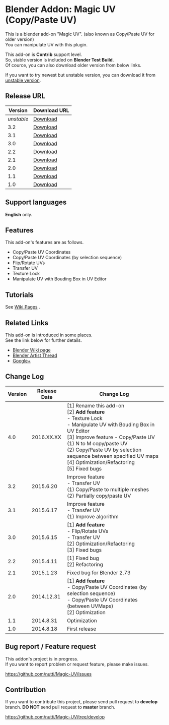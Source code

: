 # Blender Addon: Magic UV (Copy/Paste UV)

This is a blender add-on "Magic UV". (also known as Copy/Paste UV for older version)  
You can manipulate UV with this plugin.

This add-on is **Contrib** support level.  
So, stable version is included on **Blender Test Build**.  
Of cource, you can also download older version from below links.

If you want to try newest but unstable version, you can download it from [unstable version](https://github.com/nutti/Magic-UV/archive/develop.zip).

## Release URL

|Version|Download URL|
|---|---|
|*unstable*|[Download](https://github.com/nutti/Magic-UV/archive/develop.zip)|
|3.2|[Download](https://github.com/nutti/Magic-UV/releases/tag/v3.2)|
|3.1|[Download](https://github.com/nutti/Magic-UV/releases/tag/v3.1)|
|3.0|[Download](https://github.com/nutti/Magic-UV/releases/tag/v3.0)|
|2.2|[Download](https://github.com/nutti/Magic-UV/releases/tag/v2.2)|
|2.1|[Download](https://github.com/nutti/Magic-UV/releases/tag/v2.1)|
|2.0|[Download](https://github.com/nutti/Magic-UV/releases/tag/v2.0)|
|1.1|[Download](https://github.com/nutti/Magic-UV/releases/tag/v1.1)|
|1.0|[Download](https://github.com/nutti/Magic-UV/releases/tag/v1.0)|

## Support languages

**English** only.

## Features

This add-on's features are as follows.

* Copy/Paste UV Coordinates
* Copy/Paste UV Coordinates (by selection sequence)
* Flip/Rotate UVs
* Transfer UV
* Texture Lock
* Manipulate UV with Bouding Box in UV Editor

## Tutorials

See [Wiki Pages](https://github.com/nutti/Magic-UV/wiki/Tutorial) .

## Related Links

This add-on is introduced in some places.  
See the link below for further details.

* [Blender Wiki page](http://wiki.blender.org/index.php/Extensions:2.6/Py/Scripts/UV/Copy_Paste_UVs)
* [Blender Artist Thread](http://blenderartists.org/forum/showthread.php?391573-Add-on-Magic-UV-v4-0-%28Copy-Paste-UV%29)
* [Google+](https://plus.google.com/100058529622539760372/posts/82eS2tGE6Nc)

## Change Log
|Version|Release Date|Change Log|
|---|---|---|
|4.0|2016.XX.XX|[1] Rename this add-on<br>[2] **Add feature**<br> - Texture Lock<br> - Manipulate UV with Bouding Box in UV Editor<br>[3] Improve feature - Copy/Paste UV<br>(1) N to M copy/paste UV<br>(2) Copy/Paste UV by selection sequence between specified UV maps<br>[4] Optimization/Refactoring<br>[5] Fixed bugs|
|3.2|2015.6.20|Improve feature<br> - Transfer UV<br>(1) Copy/Paste to multiple meshes<br>(2) Partially copy/paste UV|
|3.1|2015.6.17|Improve feature<br> - Transfer UV<br>(1) Improve algorithm|
|3.0|2015.6.15|[1] **Add feature**<br> - Flip/Rotate UVs<br> - Transfer UV<br>[2] Optimization/Refactoring<br>[3] Fixed bugs|
|2.2|2015.4.11|[1] Fixed bug<br>[2] Refactoring|
|2.1|2015.1.23|Fixed bug for Blender 2.73|
|2.0|2014.12.31|[1] **Add feature**<br> - Copy/Paste UV Coordinates (by selection sequence)<br> - Copy/Paste UV Coordinates (between UVMaps)<br>[2] Optimization|
|1.1|2014.8.31|Optimization|
|1.0|2014.8.18|First release|


## Bug report / Feature request

This addon's project is in progress.  
If you want to report problem or request feature, please make issues. 

https://github.com/nutti/Magic-UV/issues

## Contribution

If you want to contribute this project, please send pull request to **develop** branch.
**DO NOT** send pull request to **master** branch.  

https://github.com/nutti/Magic-UV/tree/develop

